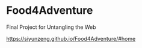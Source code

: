 # Food4Adventure

Final Project for Untangling the Web

https://siyunzeng.github.io/Food4Adventure/#home
